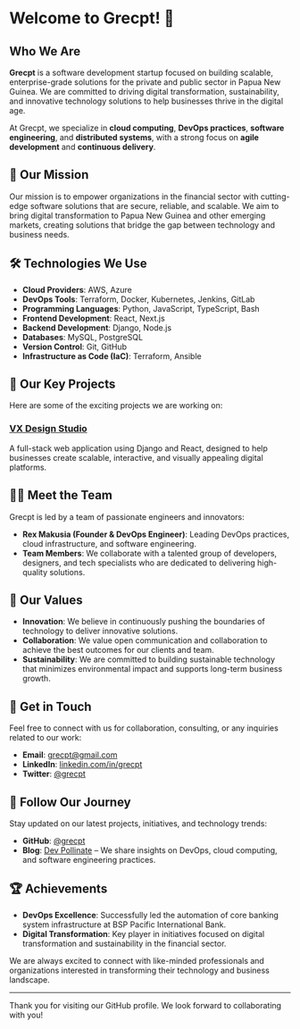 # Welcome to Grecpt! 🚀

## Who We Are
**Grecpt** is a software development startup focused on building scalable, enterprise-grade solutions for the private and public sector in Papua New Guinea. We are committed to driving digital transformation, sustainability, and innovative technology solutions to help businesses thrive in the digital age.

At Grecpt, we specialize in **cloud computing**, **DevOps practices**, **software engineering**, and **distributed systems**, with a strong focus on **agile development** and **continuous delivery**.

## 🌟 Our Mission
Our mission is to empower organizations in the financial sector with cutting-edge software solutions that are secure, reliable, and scalable. We aim to bring digital transformation to Papua New Guinea and other emerging markets, creating solutions that bridge the gap between technology and business needs.

## 🛠️ Technologies We Use
- **Cloud Providers**: AWS, Azure
- **DevOps Tools**: Terraform, Docker, Kubernetes, Jenkins, GitLab
- **Programming Languages**: Python, JavaScript, TypeScript, Bash
- **Frontend Development**: React, Next.js
- **Backend Development**: Django, Node.js
- **Databases**: MySQL, PostgreSQL
- **Version Control**: Git, GitHub
- **Infrastructure as Code (IaC)**: Terraform, Ansible

## 🚀 Our Key Projects
Here are some of the exciting projects we are working on:

### [VX Design Studio](#)
A full-stack web application using Django and React, designed to help businesses create scalable, interactive, and visually appealing digital platforms.

## 🧑‍💻 Meet the Team
Grecpt is led by a team of passionate engineers and innovators:

- **Rex Makusia (Founder & DevOps Engineer)**: Leading DevOps practices, cloud infrastructure, and software engineering.
- **Team Members**: We collaborate with a talented group of developers, designers, and tech specialists who are dedicated to delivering high-quality solutions.

## 🌱 Our Values
- **Innovation**: We believe in continuously pushing the boundaries of technology to deliver innovative solutions.
- **Collaboration**: We value open communication and collaboration to achieve the best outcomes for our clients and team.
- **Sustainability**: We are committed to building sustainable technology that minimizes environmental impact and supports long-term business growth.

## 💬 Get in Touch
Feel free to connect with us for collaboration, consulting, or any inquiries related to our work:
- **Email**: [grecpt@gmail.com](mailto:grecpt@gmail.com)
- **LinkedIn**: [linkedin.com/in/grecpt](https://www.linkedin.com/in/grecpt)
- **Twitter**: [@grecpt](https://twitter.com/grecpt)

## 📢 Follow Our Journey
Stay updated on our latest projects, initiatives, and technology trends:
- **GitHub**: [@grecpt](https://github.com/grecpt)
- **Blog**: [Dev Pollinate](https://substack.com/dev-pollinate) – We share insights on DevOps, cloud computing, and software engineering practices.

## 🏆 Achievements
- **DevOps Excellence**: Successfully led the automation of core banking system infrastructure at BSP Pacific International Bank.
- **Digital Transformation**: Key player in initiatives focused on digital transformation and sustainability in the financial sector.

We are always excited to connect with like-minded professionals and organizations interested in transforming their technology and business landscape.

---

Thank you for visiting our GitHub profile. We look forward to collaborating with you!
